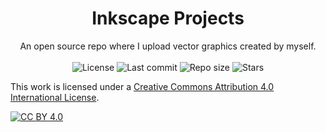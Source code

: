 <div align="center">
  <h1 align="center">Inkscape Projects</h1>
  An open source repo where I upload vector graphics created by myself.
</div>
<br>

 <div align="center">
    <img alt="License" src="https://img.shields.io/badge/License-CC%20BY%204.0-lightgrey.svg">
    <img alt="Last commit" src="https://img.shields.io/github/last-commit/SuhasDissa/MellowMusic?color=c3e7ff&style=flat-square">
    <img alt="Repo size" src="https://img.shields.io/github/repo-size/SuhasDissa/MellowMusic?color=c3e7ff&style=flat-square">
    <img alt="Stars" src="https://img.shields.io/github/stars/SuhasDissa/MellowMusic?color=c3e7ff&style=flat-square">
    <br>
</div>



This work is licensed under a
[Creative Commons Attribution 4.0 International License][cc-by].

[![CC BY 4.0][cc-by-image]][cc-by]

[cc-by]: http://creativecommons.org/licenses/by/4.0/
[cc-by-image]: https://i.creativecommons.org/l/by/4.0/88x31.png
[cc-by-shield]: https://img.shields.io/badge/License-CC%20BY%204.0-lightgrey.svg

